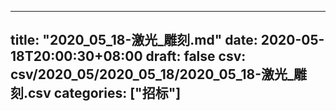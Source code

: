 
---
title: "2020_05_18-激光_雕刻.md"
date: 2020-05-18T20:00:30+08:00
draft: false
csv: csv/2020_05/2020_05_18/2020_05_18-激光_雕刻.csv
categories: ["招标"]
---
